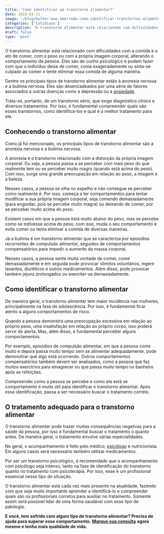 ```yaml
---
title: 'Como identificar um transtorno alimentar?'
date: 2018-02-21
image: '/blog/mulher-mao-amarrada-como-identificar-transtornos-alimentares.png'
categories: ['Cotidiano']
description: 'O transtorno alimentar está relacionado com dificuldades com a comida e o ato de comer, com o peso ou com a própria imagem corporal, alterando o comportamento da pessoa.'
draft: false
type: 'post'
---
```


O transtorno alimentar está relacionado com dificuldades com a comida e o ato de comer, com o peso ou com a própria imagem corporal, alterando o comportamento da pessoa. Eles são de cunho psicológico e podem fazer com que o indivíduo deixe de comer, coma exageradamente ou sinta-se culpado ao comer e tente eliminar essa comida de alguma maneira.

Dentre os principais tipos de transtorno alimentar estão à anorexia nervosa e a bulimia nervosa. Eles são desencadeados por uma série de fatores associados a outras doenças como a depressão ou a [ansiedade](/ansiedade-o-mal-do-novo-seculo/).

Trata-se, portanto, de um transtorno sério, que exige diagnóstico clínico e diversos tratamentos. Por isso, é fundamental compreender quais são esses transtornos, como identificá-los e qual é a melhor tratamento para ele.

## **Conhecendo o transtorno alimentar**

Como já foi mencionado, os principais tipos de transtorno alimentar são a anorexia nervosa e a bulimia nervosa.

A anorexia é o transtorno relacionado com a distorção da própria imagem corporal. Ou seja, a pessoa passa a se perceber com mais peso do que realmente tem ou se perceber muito magra (quando está acima do peso). Com isso, surge uma grande preocupação em relação ao peso, a imagem e a beleza.

Nesses casos, a pessoa se olha no espelho e não consegue se perceber como realmente é. Por isso, começa a ter comportamentos para tentar modificar a sua própria imagem corporal, seja comendo demasiadamente (para engordar, pois se percebe muito magra) ou deixando de comer, por se perceber muito acima do peso.

Existem casos em que a pessoa está muito abaixo do peso, mas se percebe como se estivesse acima do peso, com isso, muda o seu comportamento e evita comer ou tenta eliminar a comida de diversas maneiras.

Já a bulimia é um transtorno alimentar que se caracteriza por episódios recorrentes de compulsão alimentar, seguidos de comportamentos compensatórios para impedir o aumento da massa corporal.

Nesses casos, a pessoa sente muita vontade de comer, come demasiadamente e em seguida pode provocar vômitos voluntários, ingerir laxantes, diuréticos e outros medicamentos. Além disso, pode provocar também jejuns prolongados ou exercitar-se demasiadamente.

## **Como identificar o transtorno alimentar**

De maneira geral, o transtorno alimentar tem maior incidência nas mulheres, principalmente na fase de adolescência. Por isso, é fundamental ficar atento a alguns comportamentos de risco.

Quando a pessoa demonstra uma preocupação excessiva em relação ao próprio peso, uma insatisfação em relação ao próprio corpo, isso poderá servir de alerta. Mas, além disso, é fundamental perceber alguns comportamentos.

Por exemplo, episódios de compulsão alimentar, em que a pessoa come muito e depois passa muito tempo sem se alimentar adequadamente, pode demonstrar que algo está ocorrendo. Outros comportamentos compensatórios também devem ser analisados, como a pessoa que faz muitos exercícios para emagrecer ou que passa muito tempo no banheiro após as refeições.

Compreender como a pessoa se percebe e como ela está se comportamento é muito útil para identificar o transtorno alimentar. Após essa identificação, passa a ser necessário buscar o tratamento correto.

## **O tratamento adequado para o transtorno alimentar**

O transtorno alimentar pode trazer muitas consequências negativas para a saúde da pessoa, por isso é fundamental buscar o tratamento o quanto antes. De maneira geral, o tratamento envolve várias especialidades.

No geral, o acompanhamento é feito pelo médico, [psicólogo](/pra-que-serve-um-psicologo-clinico/) e nutricionista. Em alguns casos será necessário também utilizar medicamentos.

Por ser um transtorno psicológico, é recomendado que o acompanhamento com psicólogo seja intenso, tanto na fase de identificação do transtorno quanto no tratamento com psicoterapia. Por isso, esse é um profissional essencial nesse tipo de situação.

O transtorno alimentar está cada vez mais presente na atualidade, fazendo com que seja muito importante aprender a identificá-lo e compreender quais são os profissionais corretos para auxiliar no tratamento. Somente assim será possível lidar de uma forma saudável com esse tipo de patologia.

**E você, tem sofrido com algum tipo de transtorno alimentar? Precisa de ajuda para superar esse comportamento.** [**Marque sua consulta**](/contato/) **agora mesmo e tenha mais qualidade de vida.**
